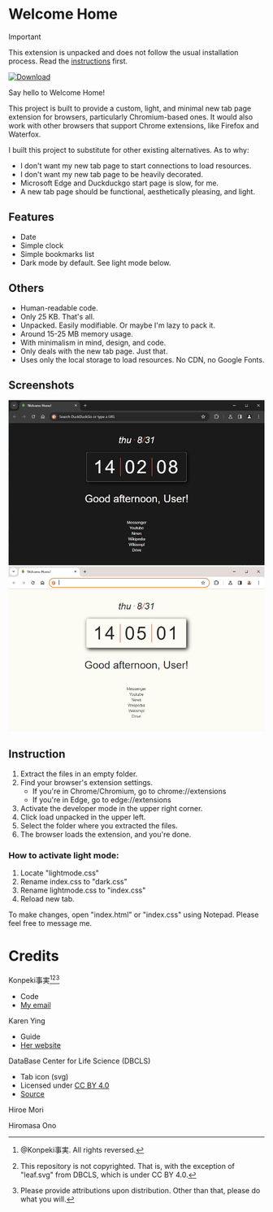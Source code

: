 # Welcome Home
> [!IMPORTANT]
> This extension is unpacked and does not follow the usual installation process. Read the [instructions](https://github.com/Tachyon711/welcomehome#instruction) first.

[![Download](https://gist.githubusercontent.com/csqrl/0dbc95191f239b631c3874f4ccf114e2/raw/128214e54056d78f3a8763557d1dafd4ea0777fc/download-compact.svg)](https://github.com/Tachyon711/welcomehome/releases/download/release/welcome_home_v.1.0.0.zip)

Say hello to Welcome Home!

This project is built to provide a custom, light, and minimal new tab page extension for browsers, particularly Chromium-based ones.
It would also work with other browsers that support Chrome extensions, like Firefox and Waterfox.

I built this project to substitute for other existing alternatives. As to why:
- I don't want my new tab page to start connections to load resources. 
- I don't want my new tab page to be heavily decorated.
- Microsoft Edge and Duckduckgo start page is slow, for me.
- A new tab page should be functional, aesthetically pleasing, and light.

## Features
- Date
- Simple clock
- Simple bookmarks list
- Dark mode by default. See light mode below.

## Others
- Human-readable code.
- Only 25 KB. That's all.
- Unpacked. Easily modifiable. Or maybe I'm lazy to pack it.
- Around 15-25 MB memory usage.
- With minimalism in mind, design, and code.
- Only deals with the new tab page. Just that.
- Uses only the local storage to load resources. No CDN, no Google Fonts.

## Screenshots
![Dark theme](https://raw.githubusercontent.com/Tachyon711/welcomehome/main/1.PNG)
![Light theme](https://raw.githubusercontent.com/Tachyon711/welcomehome/main/2.PNG)

## Instruction
1. Extract the files in an empty folder.
2. Find your browser's extension settings.
     - If you're in Chrome/Chromium, go to chrome://extensions
     - If you're in Edge, go to edge://extensions
3. Activate the developer mode in the upper right corner.
4. Click load unpacked in the upper left.
5. Select the folder where you extracted the files.
6. The browser loads the extension, and you're done.

### How to activate light mode:
1. Locate "lightmode.css"
2. Rename index.css to "dark.css"
3. Rename lightmode.css to "index.css"
4. Reload new tab.

To make changes, open "index.html" or "index.css" using Notepad.
Please feel free to message me.

# Credits

Konpeki事実[^1][^2][^3]
- Code
- [My email](keiaa.07.05.00@gmail.com)

Karen Ying
- Guide
- [Her website](https://blog.karenying.com)

DataBase Center for Life Science (DBCLS)
- Tab icon (svg)
- Licensed under [CC BY 4.0](https://creativecommons.org/licenses/by/4.0/legalcode)
- [Source](https://commons.wikimedia.org/wiki/File:202204_Leaf.svg)

Hiroe Mori

Hiromasa Ono

[^1]: @Konpeki事実. All rights reversed.
[^2]: This repository is not copyrighted. That is, with the exception of "leaf.svg" from DBCLS, which is under CC BY 4.0. 
[^3]: Please provide attributions upon distribution. Other than that, please do what you will.
